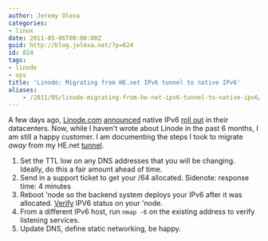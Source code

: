 ```yaml
---
author: Jeremy Olexa
categories:
- linux
date: 2011-05-06T00:00:00Z
guid: http://blog.jolexa.net/?p=824
id: 824
tags:
- linode
- vps
title: 'Linode: Migrating from HE.net IPv6 tunnel to native IPv6'
aliases:
    - /2011/05/linode-migrating-from-he-net-ipv6-tunnel-to-native-ipv6/
---
```


A few days ago, [Linode.com][1] [announced][2] native IPv6 [roll out][3] in their datacenters. Now, while I haven't wrote about Linode in the past 6 months, I am still a happy customer. I am documenting the steps I took to migrate *away* from my HE.net [tunnel][4].

  1. Set the TTL low on any DNS addresses that you will be changing. Ideally, do this a fair amount ahead of time.
  2. Send in a support ticket to get your /64 allocated. Sidenote: response time: 4 minutes
  3. Reboot 'node so the backend system deploys your IPv6 after it was allocated. [Verify][5] IPV6 status on your 'node.
  4. From a different IPv6 host, run `nmap -6` on the existing address to verify listening services.
  5. Update DNS, define static networking, be happy.

 [1]: http://www.linode.com/index.cfm
 [2]: http://blog.linode.com/2011/05/03/linode-launches-native-ipv6-support/
 [3]: http://www.linode.com/IPv6/
 [4]: http://blog.jolexa.net/2010/04/16/gentoo-static-ipv4-ipv6-he-net-tunnel/
 [5]: http://library.linode.com/networking/ipv6